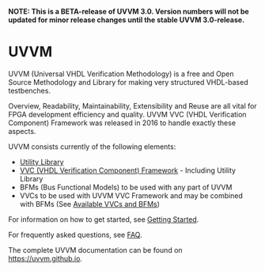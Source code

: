 **NOTE: This is a BETA-release of UVVM 3.0. Version numbers will not be updated for minor release changes until the stable UVVM 3.0-release.**

# UVVM
UVVM (Universal VHDL Verification Methodology) is a free and Open Source Methodology and Library for making very structured VHDL-based testbenches.

Overview, Readability, Maintainability, Extensibility and Reuse are all vital for FPGA development efficiency and quality.
UVVM VVC (VHDL Verification Component) Framework was released in 2016 to handle exactly these aspects.

UVVM consists currently of the following elements:

* [Utility Library](https://uvvm.github.io/utility_library.html)
* [VVC (VHDL Verification Component) Framework](https://uvvm.github.io/vvc_framework.html) - Including Utility Library
* BFMs (Bus Functional Models) to be used with any part of UVVM
* VVCs to be used with UVVM VVC Framework and may be combined with BFMs (See [Available VVCs and BFMs](https://uvvm.github.io/tool_compatibility.html#uvvm-vvcs-and-bfms))

For information on how to get started, see [Getting Started](https://uvvm.github.io/uvvm_getting_started.html).

For frequently asked questions, see [FAQ](https://uvvm.github.io/faq.html).

The complete UVVM documentation can be found on https://uvvm.github.io.
